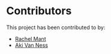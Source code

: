 # Contributors

This project has been contributed to by:

* [Rachel Mant](https://github.com/DX-MON)
* [Aki Van Ness](https://github.com/lethalbit)
